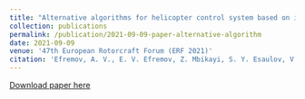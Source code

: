 ```yaml
---
title: "Alternative algorithms for helicopter control system based on inverse dynamics and its upgrade with the use of a sidestick controller."
collection: publications
permalink: /publication/2021-09-09-paper-alternative-algorithm
date: 2021-09-09
venue: '47th European Rotorcraft Forum (ERF 2021)'
citation: 'Efremov, A. V., E. V. Efremov, Z. Mbikayi, S. Y. Esaulov, V. A. Ivchin, and M. I. Myasnikov. &quot;Synthesis of a helicopter control system using inverse dynamics and its upgrade with the use of a sidestick controller.&quot; <i> 47th European Rotorcraft Forum, ERF 2021 </i>, 2021.'
---
```


[Download paper here](https://zmbikayi.github.io/files/Alternative_algorithms_for_helicopter_control.pdf)